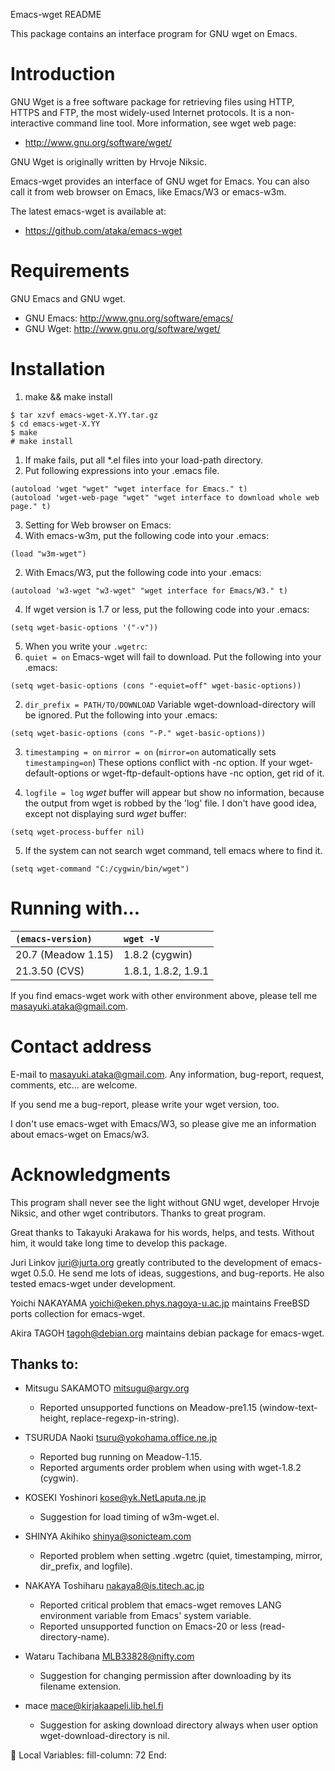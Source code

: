 Emacs-wget README

This package contains an interface program for GNU wget on Emacs.

# Introduction

GNU Wget is a free software package for retrieving files using HTTP,
HTTPS and FTP, the most widely-used Internet protocols.  It is a
non-interactive command line tool.  More information, see wget web page:

* http://www.gnu.org/software/wget/

GNU Wget is originally written by Hrvoje Niksic.


Emacs-wget provides an interface of GNU wget for Emacs.  You can also
call it from web browser on Emacs, like Emacs/W3 or emacs-w3m.

The latest emacs-wget is available at:

* https://github.com/ataka/emacs-wget


# Requirements

GNU Emacs and GNU wget.

* GNU Emacs: http://www.gnu.org/software/emacs/
* GNU Wget:  http://www.gnu.org/software/wget/


# Installation

1. make && make install
```
$ tar xzvf emacs-wget-X.YY.tar.gz
$ cd emacs-wget-X.YY
$ make
# make install
```
  1. If make fails, put all *.el files into your load-path directory.
2. Put following expressions into your .emacs file.
```elisp
(autoload 'wget "wget" "wget interface for Emacs." t)
(autoload 'wget-web-page "wget" "wget interface to download whole web page." t)
```
3. Setting for Web browser on Emacs:
  1. With emacs-w3m, put the following code into your .emacs:
```elisp
(load "w3m-wget")
```
  2. With Emacs/W3, put the following code into your .emacs:
```elisp
(autoload 'w3-wget "w3-wget" "wget interface for Emacs/W3." t)
```
4. If wget version is 1.7 or less, put the following code into your .emacs:
```elisp
(setq wget-basic-options '("-v"))
```
5. When you write your `.wgetrc`:
  1. `quiet = on`
     Emacs-wget will fail to download.  Put the following into your .emacs:
```elisp
(setq wget-basic-options (cons "-equiet=off" wget-basic-options))
```
  2. `dir_prefix = PATH/TO/DOWNLOAD`
     Variable wget-download-directory will be ignored.  Put the
     following into your .emacs:
```elisp
(setq wget-basic-options (cons "-P." wget-basic-options))
```
  3. `timestamping = on`
     `mirror = on`  (`mirror=on` automatically sets `timestamping=on`)
     These options conflict with -nc option.  If your wget-default-options
     or wget-ftp-default-options have -nc option, get rid of it.

  4. `logfile = log`
     *wget* buffer will appear but show no information, because the
     output from wget is robbed by the 'log' file.  I don't have
     good idea, except not displaying surd *wget* buffer:
```elisp
(setq wget-process-buffer nil)
```
  5. If the system can not search wget command, tell emacs where to find
     it.
```elisp
(setq wget-command "C:/cygwin/bin/wget")
```

# Running with...

|`(emacs-version)`|`wget -V`|
|:--|:--|
|20.7 (Meadow 1.15)|1.8.2 (cygwin)|
|21.3.50 (CVS)|1.8.1, 1.8.2, 1.9.1|

If you find emacs-wget work with other environment above, please tell me
<masayuki.ataka@gmail.com>.


# Contact address

E-mail to <masayuki.ataka@gmail.com>.  Any information, bug-report,
request, comments, etc... are welcome.

If you send me a bug-report, please write your wget version, too.

I don't use emacs-wget with Emacs/W3, so please give me an information
about emacs-wget on Emacs/w3.


# Acknowledgments

This program shall never see the light without GNU wget, developer
Hrvoje Niksic, and other wget contributors.  Thanks to great program.

Great thanks to Takayuki Arakawa for his words, helps, and tests.
Without him, it would take long time to develop this package.

Juri Linkov <juri@jurta.org> greatly contributed to the development of
emacs-wget 0.5.0.  He send me lots of ideas, suggestions, and
bug-reports.  He also tested emacs-wget under development.

Yoichi NAKAYAMA <yoichi@eken.phys.nagoya-u.ac.jp> maintains FreeBSD
ports collection for emacs-wget.

Akira TAGOH <tagoh@debian.org> maintains debian package for emacs-wget.

## Thanks to:

* Mitsugu SAKAMOTO <mitsugu@argv.org>
  - Reported unsupported functions on Meadow-pre1.15
    (window-text-height, replace-regexp-in-string).

* TSURUDA Naoki <tsuru@yokohama.office.ne.jp>
  - Reported bug running on Meadow-1.15.
  - Reported arguments order problem when using with wget-1.8.2 (cygwin).

* KOSEKI Yoshinori <kose@yk.NetLaputa.ne.jp>
  - Suggestion for load timing of w3m-wget.el.

* SHINYA Akihiko <shinya@sonicteam.com>
  - Reported problem when setting .wgetrc
    (quiet, timestamping, mirror, dir_prefix, and logfile).

* NAKAYA Toshiharu <nakaya8@is.titech.ac.jp>
  - Reported critical problem that emacs-wget removes LANG environment
    variable from Emacs' system variable.
  - Reported unsupported function on Emacs-20 or less
    (read-directory-name).

* Wataru Tachibana <MLB33828@nifty.com>
  - Suggestion for changing permission after downloading by its
    filename extension.

* mace <mace@kirjakaapeli.lib.hel.fi>
  - Suggestion for asking download directory always when user option
    wget-download-directory is nil.



Local Variables:
fill-column: 72
End:
